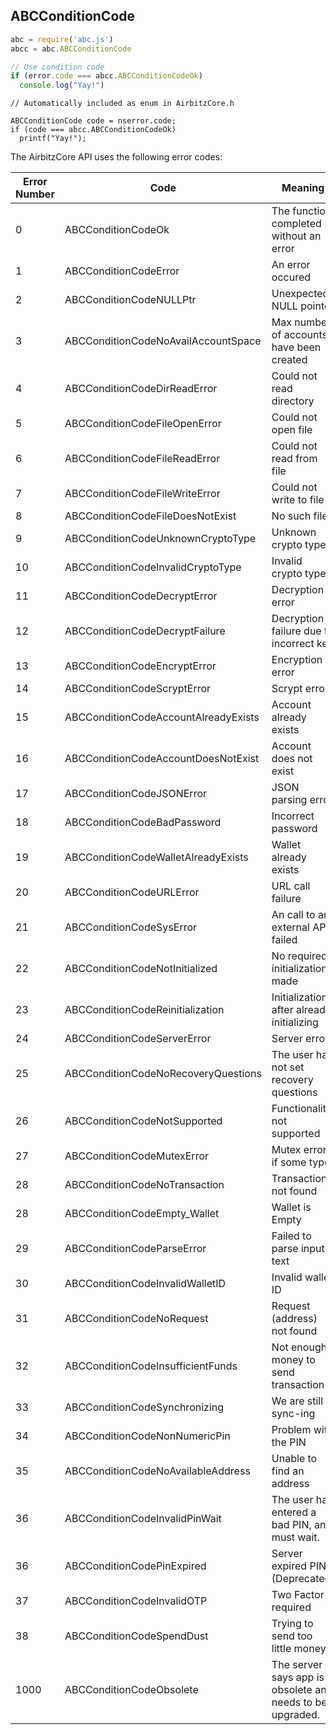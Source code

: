 ## ABCConditionCode

```javascript
abc = require('abc.js')
abcc = abc.ABCConditionCode

// Use condition code
if (error.code === abcc.ABCConditionCodeOk)
  console.log("Yay!")
```

```objective_c
// Automatically included as enum in AirbitzCore.h

ABCConditionCode code = nserror.code;
if (code === abcc.ABCConditionCodeOk)
  printf("Yay!");

```

The AirbitzCore API uses the following error codes:


Error Number | Code | Meaning
---------- | ------- | ------------
0 | ABCConditionCodeOk | The function completed without an error
1 | ABCConditionCodeError | An error occured
2 | ABCConditionCodeNULLPtr | Unexpected NULL pointer
3 | ABCConditionCodeNoAvailAccountSpace | Max number of accounts have been created
4 | ABCConditionCodeDirReadError | Could not read directory
5 | ABCConditionCodeFileOpenError | Could not open file
6 | ABCConditionCodeFileReadError | Could not read from file
7 | ABCConditionCodeFileWriteError | Could not write to file
8 | ABCConditionCodeFileDoesNotExist | No such file
9 | ABCConditionCodeUnknownCryptoType | Unknown crypto type
10 | ABCConditionCodeInvalidCryptoType | Invalid crypto type
11 | ABCConditionCodeDecryptError | Decryption error
12 | ABCConditionCodeDecryptFailure | Decryption failure due to incorrect key
13 | ABCConditionCodeEncryptError | Encryption error
14 | ABCConditionCodeScryptError | Scrypt error
15 | ABCConditionCodeAccountAlreadyExists | Account already exists
16 | ABCConditionCodeAccountDoesNotExist | Account does not exist
17 | ABCConditionCodeJSONError | JSON parsing error
18 | ABCConditionCodeBadPassword | Incorrect password
19 | ABCConditionCodeWalletAlreadyExists | Wallet already exists
20 | ABCConditionCodeURLError | URL call failure
21 | ABCConditionCodeSysError | An call to an external API failed
22 | ABCConditionCodeNotInitialized | No required initialization made
23 | ABCConditionCodeReinitialization | Initialization after already initializing
24 | ABCConditionCodeServerError | Server error
25 | ABCConditionCodeNoRecoveryQuestions | The user has not set recovery questions
26 | ABCConditionCodeNotSupported | Functionality not supported
27 | ABCConditionCodeMutexError | Mutex error if some type
28 | ABCConditionCodeNoTransaction | Transaction not found
28 | ABCConditionCodeEmpty_Wallet | Wallet is Empty
29 | ABCConditionCodeParseError | Failed to parse input text
30 | ABCConditionCodeInvalidWalletID | Invalid wallet ID
31 | ABCConditionCodeNoRequest | Request (address) not found
32 | ABCConditionCodeInsufficientFunds | Not enough money to send transaction
33 | ABCConditionCodeSynchronizing | We are still sync-ing
34 | ABCConditionCodeNonNumericPin | Problem with the PIN
35 | ABCConditionCodeNoAvailableAddress | Unable to find an address
36 | ABCConditionCodeInvalidPinWait | The user has entered a bad PIN, and must wait.
36 | ABCConditionCodePinExpired | Server expired PIN. (Deprecated)
37 | ABCConditionCodeInvalidOTP | Two Factor required
38 | ABCConditionCodeSpendDust | Trying to send too little money.
1000 | ABCConditionCodeObsolete | The server says app is obsolete and needs to be upgraded.